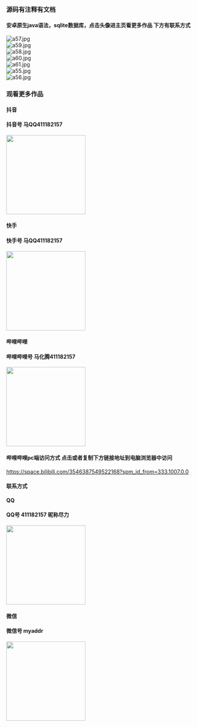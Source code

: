 ### 源码有注释有文档

#### 安卓原生java语法，sqlite数据库，点击头像进主页看更多作品 下方有联系方式
 <img src='https://img.alicdn.com/imgextra/i4/1658540494/O1CN01RzzkW21FWIa66wr91_!!1658540494.jpg' alt='a57.jpg' /></br> 
 <img src='https://img.alicdn.com/imgextra/i2/1658540494/O1CN01Atq96s1FWIa2LwumU_!!1658540494.jpg' alt='a59.jpg' /></br> 
 <img src='https://img.alicdn.com/imgextra/i2/1658540494/O1CN0111Tufb1FWIa35EUQr_!!1658540494.jpg' alt='a58.jpg' /></br> 
 <img src='https://img.alicdn.com/imgextra/i3/1658540494/O1CN01zS2qei1FWIa2GodU0_!!1658540494.jpg' alt='a60.jpg' /></br> 
 <img src='https://img.alicdn.com/imgextra/i4/1658540494/O1CN01UTBiwA1FWIa2LyFuU_!!1658540494.jpg' alt='a61.jpg' /></br> 
 <img src='https://img.alicdn.com/imgextra/i4/1658540494/O1CN01r0N5Mv1FWIZzzZsmk_!!1658540494.jpg' alt='a55.jpg' /></br> 
 <img src='https://img.alicdn.com/imgextra/i4/1658540494/O1CN01rOOJMr1FWIa6skVcW_!!1658540494.jpg' alt='a56.jpg' /></br>
### 观看更多作品

#### 抖音
#### 抖音号  马QQ411182157
<img src="https://gitee.com/QQ411182157/mingpian/raw/master/douyin.png" width="210px">

#### 快手
#### 快手号  马QQ411182157

<img src="https://gitee.com/QQ411182157/mingpian/raw/master/kuaishou.jpg" width="210px">

#### 哔哩哔哩
#### 哔哩哔哩号  马化腾411182157

<img src="https://gitee.com/QQ411182157/mingpian/raw/master/bili.png" width="210px">

#### 哔哩哔哩pc端访问方式 点击或者复制下方链接地址到电脑浏览器中访问

https://space.bilibili.com/3546387549522168?spm_id_from=333.1007.0.0


#### 联系方式
#### QQ
#### QQ号 411182157 昵称尽力

<img src="https://gitee.com/QQ411182157/mingpian/raw/master/qq.jpg" width="210px">

#### 微信
#### 微信号 myaddr

<img src="https://gitee.com/QQ411182157/mingpian/raw/master/weixin.png" width="210px">
